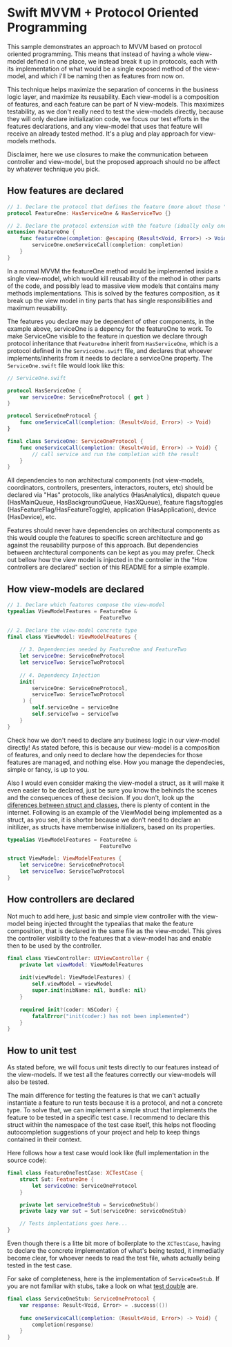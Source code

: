 # Swift MVVM + Protocol Oriented Programming

This sample demonstrates an approach to MVVM based on protocol oriented programming. This means that instead of having a whole view-model defined in one place, we instead break it up in protocols, each with its implementation of what would be a single exposed method of the view-model, and which i'll be naming then as features from now on. 

This technique helps maximize the separation of concerns in the business logic layer, and maximize its reusability. Each view-model is a composition of features, and each feature can be part of N view-models. This maximizes testability, as we don't really need to test the view-models directly, because they will only declare initialization code, we focus our test efforts in the features declarations, and any view-model that uses that feature will receive an already tested method. It's a plug and play approach for view-models methods. 

Disclaimer, here we use closures to make the communication between controller and view-model, but the proposed approach should no be affect by whatever technique you pick.

## How features are declared
                 
```swift
// 1. Declare the protocol that defines the feature (more about those "Has" protocols in a brief)
protocol FeatureOne: HasServiceOne & HasServiceTwo {}

// 2. Declare the protocol extension with the feature (ideally only one by protocol)
extension FeatureOne {
    func featureOne(completion: @escaping (Result<Void, Error>) -> Void) {        
        serviceOne.oneServiceCall(completion: completion)
    }
}
```

In a normal MVVM the featureOne method would be implemented inside a single view-model, which would kill reusability of the method in other parts of the code, and possibly lead to massive view models that contains many methods implementations. This is solved by the features composition, as it break up the view model in tiny parts that has single responsibilities and maximum reusability.

The features you declare may be dependent of other components, in the example above, serviceOne is a depency for the featureOne to work. To make ServiceOne visible to the feature in question we declare through protocol inheritance that `FeatureOne` inherit from `HasServiceOne`, which is a protocol defined in the `ServiceOne.swift` file, and declares that whoever implements/inherits from it needs to declare a serviceOne property. The `ServiceOne.swift` file would look like this: 

```swift
// ServiceOne.swift

protocol HasServiceOne {
    var serviceOne: ServiceOneProtocol { get }
}

protocol ServiceOneProtocol {
    func oneServiceCall(completion: (Result<Void, Error>) -> Void)
}

final class ServiceOne: ServiceOneProtocol {
    func oneServiceCall(completion: (Result<Void, Error>) -> Void) {
        // call service and run the completion with the result
    }
}
```
All dependencies to non architectural components (not view-models, coordinators, controllers, presenters, interactors, routers, etc) should be declared via "Has" protocols, like analytics (HasAnalytics), dispatch queue (HasMainQueue, HasBackgroundQueue, HasXQueue), feature flags/toggles (HasFeatureFlag/HasFeatureToggle), application (HasApplication), device (HasDevice), etc. 

Features should never have dependencies on architectural components as this would couple the features to specific screen architecture and go against the reusability purpose of this approach. But dependencies between archtectural components can be kept as you may prefer. Check out bellow how the view model is injected in the controller in the "How controllers are declared" section of this README for a simple example. 

## How view-models are declared
                 
```swift
// 1. Declare which features compose the view-model
typealias ViewModelFeatures = FeatureOne &
                              FeatureTwo

// 2. Declare the view-model concrete type
final class ViewModel: ViewModelFeatures {
    
    // 3. Dependencies needed by FeatureOne and FeatureTwo
    let serviceOne: ServiceOneProtocol
    let serviceTwo: ServiceTwoProtocol
        
    // 4. Dependency Injection
    init(
        serviceOne: ServiceOneProtocol,
        serviceTwo: ServiceTwoProtocol
     ) {
        self.serviceOne = serviceOne
        self.serviceTwo = serviceTwo
    }
}
```

Check how we don't need to declare any business logic in our view-model directly! As stated before, this is because our view-model is a composition of features, and only need to declare how the dependecies for those features are managed, and nothing else. How you manage the dependecies, simple or fancy, is up to you. 

Also I would even consider making the view-model a struct, as it will make it even easier to be declared, just be sure you know the behinds the scenes and the consequences of these decision. If you don't, look up the [diferences between struct and classes](https://docs.swift.org/swift-book/LanguageGuide/ClassesAndStructures.html), there is plenty of content in the internet. Following is an example of the ViewModel being implemented as a struct, as you see, it is shorter because we don't need to declare an initilizer, as structs have memberwise initializers, based on its properties.

```swift
typealias ViewModelFeatures = FeatureOne &
                              FeatureTwo

struct ViewModel: ViewModelFeatures {
    let serviceOne: ServiceOneProtocol
    let serviceTwo: ServiceTwoProtocol
}
```

## How controllers are declared

Not much to add here, just basic and simple view controller with the view-model being injected throught the typealias that make the feature composition, that is declared in the same file as the view-model. This gives the controller visibility to the features that a view-model has and enable then to be used by the controller. 

```swift
final class ViewController: UIViewController {
    private let viewModel: ViewModelFeatures
    
    init(viewModel: ViewModelFeatures) {
        self.viewModel = viewModel
        super.init(nibName: nil, bundle: nil)
    }
    
    required init?(coder: NSCoder) {
        fatalError("init(coder:) has not been implemented")
    }
}
```
## How to unit test

As stated before, we will focus unit tests directly to our features instead of the view-models. If we test all the features correctly our view-models will also be tested.

The main difference for testing the features is that we can't actually instantiate a feature to run tests because it is a protocol, and not a concrete type. To solve that, we can implement a simple struct that implements the feature to be tested in a specific test case. I recommend to declare this struct within the namespace of the test case itself, this helps not flooding autocompletion suggestions of your project and help to keep things contained in their context.

Here follows how a test case would look like (full implementation in the source code): 

```swift
final class FeatureOneTestCase: XCTestCase {
    struct Sut: FeatureOne {
        let serviceOne: ServiceOneProtocol
    }

    private let serviceOneStub = ServiceOneStub()
    private lazy var sut = Sut(serviceOne: serviceOneStub)

    // Tests implentations goes here...
}
```

Even though there is a litte bit more of boilerplate to the `XCTestCase`, having to declare the concrete implementation of what's being tested, it immediatly become clear, for whoever needs to read the test file, whats actually being tested in the test case.

For sake of completeness, here is the implementation of `ServiceOneStub`. If you are not familiar with stubs, take a look on what [test double](https://martinfowler.com/bliki/TestDouble.html) are. 

```swift
final class ServiceOneStub: ServiceOneProtocol {
    var response: Result<Void, Error> = .success(())
    
    func oneServiceCall(completion: (Result<Void, Error>) -> Void) {
        completion(response)
    }
}
```
